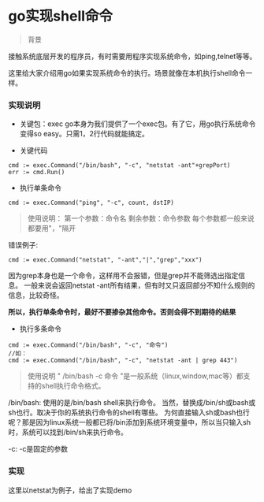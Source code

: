 # go实现shell命令

> 背景

接触系统底层开发的程序员，有时需要用程序实现系统命令，如ping,telnet等等。

这里给大家介绍用go如果实现系统命令的执行。场景就像在本机执行shell命令一样。

### 实现说明

* 关键包：exec
go本身为我们提供了一个exec包。有了它，用go执行系统命令变得so easy。只需1，2行代码就能搞定。

* 关键代码
```
cmd := exec.Command("/bin/bash", "-c", "netstat -ant"+grepPort)
err := cmd.Run()
```

* 执行单条命令
```
cmd := exec.Command("ping", "-c", count, dstIP)
```
> 使用说明：
第一个参数：命令名
剩余参数：命令参数
每个参数都一般来说都要用"，"隔开

错误例子:
```
cmd := exec.Command("netstat", "-ant","|","grep","xxx")
```
因为grep本身也是一个命令，这样用不会报错，但是grep并不能筛选出指定信息。
一般来说会返回netstat -ant所有结果，但有时又只返回部分不知什么规则的信息，比较奇怪。

**所以，执行单条命令时，最好不要掺杂其他命令。否则会得不到期待的结果**

* 执行多条命令

```
cmd := exec.Command("/bin/bash", "-c", "命令")
//如：
cmd := exec.Command("/bin/bash", "-c", "netstat -ant | grep 443")
```
> 使用说明
" /bin/bash -c 命令 "是一般系统（linux,window,mac等）都支持的shell执行命令格式。
>
/bin/bash:
使用的是/bin/bash shell来执行命令。
当然，替换成/bin/sh或bash或sh也行。取决于你的系统执行命令的shell有哪些。
为何直接输入sh或bash也行呢？那是因为linux系统一般都已将/bin添加到系统环境变量中，所以当只输入sh时，系统可以找到/bin/sh来执行命令。
>
-c:
-c是固定的参数


### 实现
这里以netstat为例子，给出了实现demo
